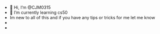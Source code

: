 - 👋 Hi, I’m @CJM0315
- 🌱 I’m currently learning cs50
- Im new to all of this and if you have any tips or tricks for me let me know
- 
- 

<!---
CJM0315/CJM0315 is a ✨ special ✨ repository because its `README.md` (this file) appears on your GitHub profile.
You can click the Preview link to take a look at your changes.
--->
